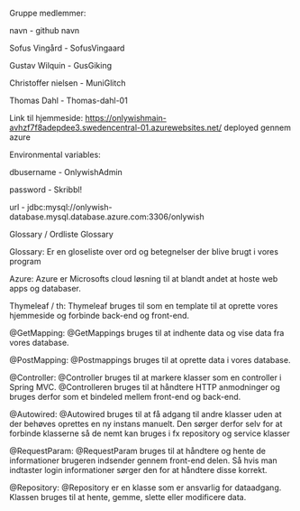 Gruppe medlemmer: 

navn - github navn

Sofus Vingård - SofusVingaard

Gustav Wilquin - GusGiking

Christoffer nielsen - MuniGlitch

Thomas Dahl - Thomas-dahl-01

Link til hjemmeside: https://onlywishmain-avhzf7f8adepdee3.swedencentral-01.azurewebsites.net/ deployed gennem azure

Environmental variables:

dbusername - OnlywishAdmin

password - Skribbl!

url - jdbc:mysql://onlywish-database.mysql.database.azure.com:3306/onlywish

Glossary / Ordliste
Glossary

Glossary: Er en gloseliste over ord og betegnelser der blive brugt i vores program

Azure: Azure er Microsofts cloud løsning til at blandt andet at hoste web apps og databaser.

Thymeleaf / th: Thymeleaf bruges til som en template til at oprette vores hjemmeside og forbinde back-end og front-end. 

@GetMapping: @GetMappings bruges til at indhente data og vise data fra vores database.

@PostMapping: @Postmappings bruges til at oprette data i vores database. 

@Controller: @Controller bruges til at markere klasser som en controller i Spring MVC. @Controlleren bruges til at håndtere HTTP anmodninger og bruges derfor som et bindeled mellem front-end og back-end.

@Autowired: @Autowired bruges til at få adgang til andre klasser uden at der behøves oprettes en ny instans manuelt. Den sørger derfor selv for at forbinde klasserne så de nemt kan bruges i fx repository og service klasser

@RequestParam: @RequestParam bruges til at håndtere og hente de informationer brugeren indsender gennem front-end delen. Så hvis man indtaster login informationer sørger den for at håndtere disse korrekt.

@Repository: @Repository er en klasse som er ansvarlig for dataadgang. Klassen bruges til at hente, gemme, slette eller modificere data. 
